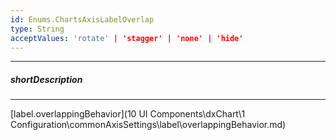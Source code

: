 ```yaml
---
id: Enums.ChartsAxisLabelOverlap
type: String
acceptValues: 'rotate' | 'stagger' | 'none' | 'hide'
---
```

---
##### shortDescription
<!-- Description goes here -->

---
<!-- Description goes here -->
[label.overlappingBehavior](10 UI Components\dxChart\1 Configuration\commonAxisSettings\label\overlappingBehavior.md)